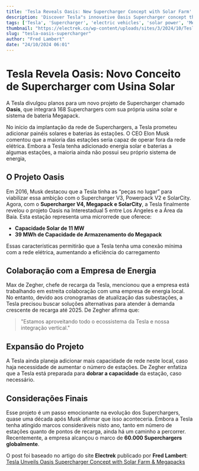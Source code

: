 ```yaml
---
title: 'Tesla Reveals Oasis: New Supercharger Concept with Solar Farm'
description: 'Discover Tesla"s innovative Oasis Supercharger concept that integrates solar power and Megapacks to enhance charging efficiency.'
tags: ['Tesla', 'Supercharger', 'electric vehicles', 'solar power', 'Megapack']
thumbnail: "https://electrek.co/wp-content/uploads/sites/3/2024/10/Tesla-Oasis-Supercharger-project-hero.jpg?quality=82&strip=all&w=1600"
slug: "tesla-oasis-supercharger"
author: "Fred Lambert"
date: "24/10/2024 06:01"
---
```


# Tesla Revela Oasis: Novo Conceito de Supercharger com Usina Solar

A Tesla divulgou planos para um novo projeto de Supercharger chamado **Oasis**, que integrará 168 Superchargers com sua própria usina solar e sistema de bateria Megapack.

No início da implantação da rede de Superchargers, a Tesla prometeu adicionar painéis solares e baterias às estações. O CEO Elon Musk comentou que a maioria das estações seria capaz de operar fora da rede elétrica. Embora a Tesla tenha adicionado energia solar e baterias a algumas estações, a maioria ainda não possui seu próprio sistema de energia,

## O Projeto Oasis

Em 2016, Musk destacou que a Tesla tinha as “peças no lugar” para viabilizar essa ambição com o Supercharger V3, Powerpack V2 e SolarCity. Agora, com o **Supercharger V4, Megapack e SolarCity**, a Tesla finalmente revelou o projeto Oasis na Interestadual 5 entre Los Angeles e a Área da Baía. Esta estação representa uma microrrede que oferece:
- **Capacidade Solar de 11 MW**
- **39 MWh de Capacidade de Armazenamento do Megapack**

Essas características permitirão que a Tesla tenha uma conexão mínima com a rede elétrica, aumentando a eficiência do carregamento

## Colaboração com a Empresa de Energia

Max de Zegher, chefe de recarga da Tesla, mencionou que a empresa está trabalhando em estreita colaboração com uma empresa de energia local. No entanto, devido aos cronogramas de atualização das subestações, a Tesla precisou buscar soluções alternativas para atender à demanda crescente de recarga até 2025. De Zegher afirma que:
> "Estamos aproveitando todo o ecossistema da Tesla e nossa integração vertical."

## Expansão do Projeto

A Tesla ainda planeja adicionar mais capacidade de rede neste local, caso haja necessidade de aumentar o número de estações. De Zegher enfatiza que a Tesla está preparada para **dobrar a capacidade** da estação, caso necessário.

## Considerações Finais

Esse projeto é um passo emocionante na evolução dos Superchargers, quase uma década após Musk afirmar que isso aconteceria. Embora a Tesla tenha atingido marcos consideráveis nisto ano, tanto em número de estações quanto de pontos de recarga, ainda há um caminho a percorrer. Recentemente, a empresa alcançou o marco de **60.000 Superchargers globalmente**.

O post foi baseado no artigo do site **Electrek** publicado por **Fred Lambert**: [Tesla Unveils Oasis Supercharger Concept with Solar Farm & Megapacks](https://electrek.co/2024/10/23/tesla-unveils-oasis-supercharger-concept-solar-farm-megapacks/)